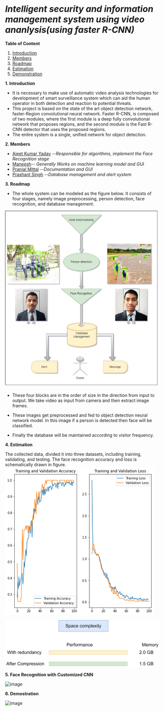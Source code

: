

# ***Intelligent security and information management system using video ananlysis(using faster R-CNN)***


**Table of Content**

1. [Introduction]()
2. [Members]()
3. [Roadmap]()
4. [Estimation]()
5. [Demonstration]() 

**1. Introduction**


* It is necessary to make use of automatic video analysis technologies for development of smart surveillance system which can aid the human operator in both detection and reaction to potential threats.
* This project is based on the state of the art object detection network, faster-Region convolutional neural network.  Faster R-CNN, is composed of two modules, where the first module is a deep fully convolutional network that proposes regions, and the second module is the Fast R-CNN detector that uses the proposed regions.  
* The entire system is a single, unified network for object detection.

**2. Members**
* [Ajeet Kumar Yadav](https://github.com/Ajeet-kumar1) --*Responsible for algorithms, implement the Face Recognition stage*
* [Maneesh](https://github.com/maneesh06)-- *Generally Works on machine learning model and GUI*
* [Pranjal Mittal](https://github.com/PranjalM99) --*Documentation and GUI*
* [Prashant Singh](https://github.com/prashant070800) --*Database management and alert system*

**3. Roadmap**

*  The whole system can be modeled as the figure below. It consists of four stages, namely image preprocessing, person detection, face recognition, and database management.
 
![image](https://github.com/prashant070800/Final-year-project/blob/main/images/Algo%20description.jpg)

*  These four blocks are in the order of size in the direction from input to output. We take video as input from camera and then extract image frames. 

*  These images get preprocessed and fed to object detection neural network model. In this image if a person is detected then face will be classified.

*  Finally the database will be maintained according to visitor frequency.

**4. Estimation**

The collected data, divided it into three datasets, including training, validating, and testing. The face recognition accuracy and loss is schematically drawn in figure.
![image](https://github.com/prashant070800/Final-year-project/blob/main/images/Output%20graph.png)

![image](https://github.com/prashant070800/Final-year-project/blob/main/images/Estimation.drawio.png)



**5. Face Recognition with Customized CNN**

![image](https://github.com/prashant070800/Final-year-project/blob/main/images/ppt%20gif.gif)




**6. Demostration**

![image](https://github.com/prashant070800/Final-year-project/blob/main/images/ezgif.com-gif-maker%20(1).gif)




